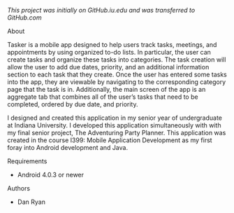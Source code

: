 *This project was initially on GitHub.iu.edu and was transferred to GitHub.com*

About

Tasker is a mobile app designed to help users track tasks, meetings, and appointments by using organized to-do lists. In particular, the user can create tasks and organize these tasks into categories. The task creation will allow the user to add due dates, priority, and an additional information section to each task that they create. Once the user has entered some tasks into the app, they are viewable by navigating to the corresponding category page that the task is in. Additionally, the main screen of the app is an aggregate tab that combines all of the user’s tasks that need to be completed, ordered by due date, and priority. 

I designed and created this application in my senior year of undergraduate at Indiana University. I developed this application simultaneously with with my final senior project, The Adventuring Party Planner. This application was created in the course I399: Mobile Application Development as my first foray into Android development and Java.

Requirements

- Android 4.0.3 or newer

Authors

- Dan Ryan 
